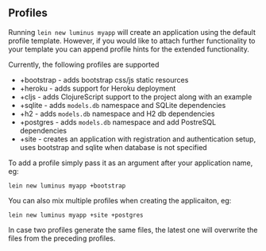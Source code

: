 ## Profiles

Running `lein new luminus myapp` will create an application using the default profile template.
However, if you would like to attach further functionality to your template you can append
profile hints for the extended functionality.

Currently, the following profiles are supported

* +bootstrap - adds bootstrap css/js static resources
* +heroku - adds support for Heroku deployment
* +cljs - adds ClojureScript support to the project along with an example
* +sqlite - adds `models.db` namespace and SQLite dependencies
* +h2 - adds `models.db` namespace and H2 db dependencies
* +postgres - adds `models.db` namespace and add PostreSQL dependencies
* +site - creates an application with registration and authentication setup, uses bootstrap and sqlite when database is not specified

To add a profile simply pass it as an argument after your application name, eg:

```
lein new luminus myapp +bootstrap
```

You can also mix multiple profiles when creating the applicaiton, eg:

```
lein new luminus myapp +site +postgres
```

In case two profiles generate the same files, the latest one will overwrite the files from the preceding profiles.
